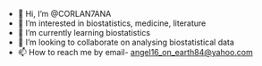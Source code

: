 - 👋 Hi, I’m @CORLAN7ANA
- 👀 I’m interested in biostatistics, medicine, literature
- 🌱 I’m currently learning biostatistics
- 💞️ I’m looking to collaborate on analysing biostatistical data
- 📫 How to reach me by email- angel16_on_earth84@yahoo.com

<!---
CORLAN7ANA/CORLAN7ANA is a ✨ special ✨ repository because its `README.md` (this file) appears on your GitHub profile.
You can click the Preview link to take a look at your changes.
--->

